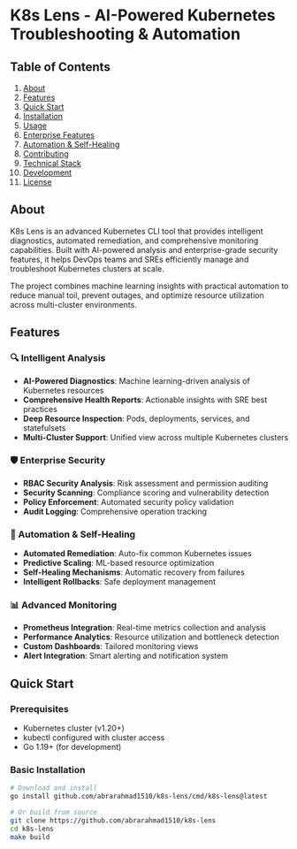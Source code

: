# K8s Lens - AI-Powered Kubernetes Troubleshooting & Automation

## Table of Contents
1. [About](#about)
2. [Features](#features)
3. [Quick Start](#quick-start)
4. [Installation](#installation)
5. [Usage](#usage)
6. [Enterprise Features](#enterprise-features)
7. [Automation & Self-Healing](#automation--self-healing)
8. [Contributing](#contributing)
9. [Technical Stack](#technical-stack)
10. [Development](#development)
11. [License](#license)

## About

K8s Lens is an advanced Kubernetes CLI tool that provides intelligent diagnostics, automated remediation, and comprehensive monitoring capabilities. Built with AI-powered analysis and enterprise-grade security features, it helps DevOps teams and SREs efficiently manage and troubleshoot Kubernetes clusters at scale.

The project combines machine learning insights with practical automation to reduce manual toil, prevent outages, and optimize resource utilization across multi-cluster environments.

## Features

### 🔍 Intelligent Analysis
- **AI-Powered Diagnostics**: Machine learning-driven analysis of Kubernetes resources
- **Comprehensive Health Reports**: Actionable insights with SRE best practices
- **Deep Resource Inspection**: Pods, deployments, services, and statefulsets
- **Multi-Cluster Support**: Unified view across multiple Kubernetes clusters

### 🛡️ Enterprise Security
- **RBAC Security Analysis**: Risk assessment and permission auditing
- **Security Scanning**: Compliance scoring and vulnerability detection
- **Policy Enforcement**: Automated security policy validation
- **Audit Logging**: Comprehensive operation tracking

### 🤖 Automation & Self-Healing
- **Automated Remediation**: Auto-fix common Kubernetes issues
- **Predictive Scaling**: ML-based resource optimization
- **Self-Healing Mechanisms**: Automatic recovery from failures
- **Intelligent Rollbacks**: Safe deployment management

### 📊 Advanced Monitoring
- **Prometheus Integration**: Real-time metrics collection and analysis
- **Performance Analytics**: Resource utilization and bottleneck detection
- **Custom Dashboards**: Tailored monitoring views
- **Alert Integration**: Smart alerting and notification system

## Quick Start

### Prerequisites
- Kubernetes cluster (v1.20+)
- kubectl configured with cluster access
- Go 1.19+ (for development)

### Basic Installation
```bash
# Download and install
go install github.com/abrarahmad1510/k8s-lens/cmd/k8s-lens@latest

# Or build from source
git clone https://github.com/abrarahmad1510/k8s-lens
cd k8s-lens
make build
